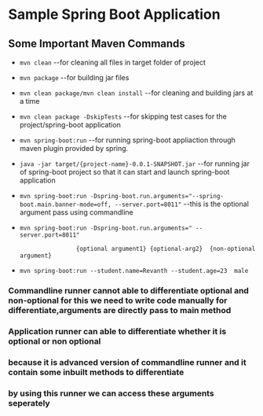 # Sample Spring Boot Application

## Some Important Maven Commands

- `mvn clean` --for cleaning all files in target folder of project
- `mvn package` --for building jar files
- `mvn clean package/mvn clean install` --for cleaning and building jars at a time
- `mvn clean package -DskipTests` --for skipping test cases for the project/spring-boot application
- `mvn spring-boot:run` --for running spring-boot appliaction through maven plugin provided by spring.
- `java -jar target/{project-name}-0.0.1-SNAPSHOT.jar` --for running jar of spring-boot project so that it can start and launch spring-boot application
- `mvn spring-boot:run -Dspring-boot.run.arguments="--spring-boot.main.banner-mode=off, --server.port=8011"` --this is the optional argument pass using commandline
- `mvn spring-boot:run -Dspring-boot.run.arguments=" --server.port=8011"`

                      {optional argument1} {optional-arg2}  {non-optional argument}

- `mvn spring-boot:run --student.name=Revanth --student.age=23  male`

### Commandline runner cannot able to differentiate optional and non-optional for this we need to write code manually for differentiate,arguments are directly pass to main method

### Application runner can able to differentiate whether it is optional or non optional

### because it is advanced version of commandline runner and it contain some inbuilt methods to differentiate

### by using this runner we can access these arguments seperately
